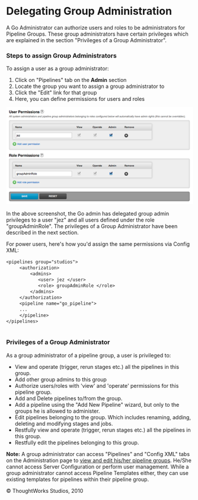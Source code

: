 
 

Delegating Group Administration<!-- {.collapsible-heading onclick="toggleCollapse($(this));"} -->
===============================

A Go Administrator can authorize users and roles to be administrators
for Pipeline Groups. These group administrators have certain privileges
which are explained in the section "Privileges of a Group
Administrator".

### Steps to assign Group Administrators<!-- {.collapsible-heading onclick="toggleCollapse($(this));"} -->

To assign a user as a group administrator:

1.  Click on "Pipelines" tab on the **Admin** section
2.  Locate the group you want to assign a group administrator to
3.  Click the "Edit" link for that group
4.  Here, you can define permissions for users and roles

![](../resources/images/cruise/group_admin_permissions.png)

In the above screenshot, the Go admin has delegated group admin
privileges to a user "jez" and all users defined under the role
"groupAdminRole". The privileges of a Group Administrator have been
described in the next section.

For power users, here's how you'd assign the same permissions via Config
XML:

``` {.code}
<pipelines group="studios">  
     <authorization> 
         <admins> 
            <user> jez </user> 
            <role> groupAdminRole </role> 
         </admins>
     </authorization>
     <pipeline name="go_pipeline">  
     ...
     </pipeline>
</pipelines>
        
```

### Privileges of a Group Administrator<!-- {.collapsible-heading onclick="toggleCollapse($(this));"} -->

As a group administrator of a pipeline group, a user is privileged to:

-   View and operate (trigger, rerun stages etc.) all the pipelines in
    this group.
-   Add other group admins to this group
-   Authorize users/roles with 'view' and 'operate' permissions for this
    pipeline group.
-   Add and Delete pipelines to/from the group.
-   Add a pipeline using the "Add New Pipeline" wizard, but only to the
    groups he is allowed to administer.
-   Edit pipelines belonging to the group. Which includes renaming,
    adding, deleting and modifying stages and jobs.
-   Restfully view and operate (trigger, rerun stages etc.) all the
    pipelines in this group.
-   Restfully edit the pipelines belonging to this group.

**Note:** A group administrator can access "Pipelines" and "Config XML"
tabs on the Administration page to [view and edit his/her pipeline
groups](pipeline_group_admin_config.html). He/She cannot access Server
Configuration or perform user management. While a group administrator
cannot access Pipeline Templates either, they can use existing templates
for pipelines within their pipeline group.





© ThoughtWorks Studios, 2010


